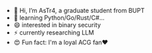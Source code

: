 - 🔭 Hi, I’m AsTr4, a graduate student from BUPT
- 🌱 learning Python/Go/Rust/C#...
- 😄 interested in binary security
- ⚡ currently researching LLM
- 😍 Fun fact: I'm a loyal ACG fan❤
